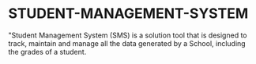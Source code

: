 # STUDENT-MANAGEMENT-SYSTEM
"Student Management System (SMS) is a solution tool that is designed to track, maintain and manage all the data generated by a School, including the grades of a student.
